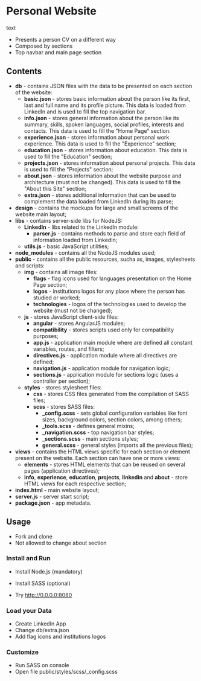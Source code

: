 # Personal Website

text

- Presents a person CV on a different way
- Composed by sections
- Top navbar and main page section


## Contents

- **db** - contains JSON files with the data to be presented on each section of the website:
  - **basic.json** - stores basic information about the person like its first, last and full name and its profile picture. This data is loaded from LinkedIn and is used to fill the top navigation bar.
  - **info.json** - stores general information about the person like its summary, skills, spoken languages, social profiles, interests and contacts. This data is used to fill the "Home Page" section.
  - **experience.json** - stores information about personal work experience. This data is used to fill the "Experience" section;
  - **education.json** - stores information about education. This data is used to fill the "Education" section;
  - **projects.json** - stores information about personal projects. This data is used to fill the "Projects" section;
  - **about.json** - stores information about the website purpose and architecture (must not be changed). This data is used to fill the "About this Site" section;
  - **extra.json** - stores additional information that can be used to complement the data loaded from LinkedIn during its parse;
- **design** - contains the mockups for large and small screens of the website main layout;
- **libs** - contains server-side libs for NodeJS:
  - **LinkedIn** - libs related to the LinkedIn module:
    - **parser.js** - contains methods to parse and store each field of information loaded from LinkedIn;
  - **utils.js** - basic JavaScript utilities;
- **node_modules** - contains all the NodeJS modules used;
- **public** - contains all the public resources, sucha as, images, stylesheets and scripts:
  - **img** - contains all image files:
    - **flags** - flag icons used for languages presentation on the Home Page section;
    - **logos** - institutions logos for any place where the person has studied or worked;
    - **technologies** - logos of the technologies used to develop the website (must not be changed);
  - **js** - stores JavaScript client-side files:
    - **angular** - stores AngularJS modules;
    - **compatibility** - stores scripts used only for compatibility purposes;
    - **app.js** - application main module where are defined all constant variables, routes, and filters;
    - **directives.js** - application module where all directives are defined;
    - **navigation.js** - application module for navigation logic;
    - **sections.js** - application module for sections logic (uses a controller per section);
  - **styles** - stores stylesheet files:
    - **css** - stores CSS files generated from the compilation of SASS files;
    - **scss** - stores SASS files:
      - **_config.scss** - sets global configuration variables like font sizes, background colors, section colors, among others;
      - **_tools.scss** - defines general mixins;
      - **_navigation.scss** - top navigation bar styles;
      - **_sections.scss** - main sections styles;
      - **general.scss** - general styles (imports all the previous files);
- **views** - contains the HTML views specific for each section or element present on the website. Each section can have one or more views:
  - **elements** - stores HTML elements that can be reused on several pages (application directives);
  - **info**, **experience**, **education**, **projects**, **linkedin** and **about** - store HTML views for each respective section;
- **index.html** - main website layout;
- **server.js** - server start script;
- **package.json** - app metadata.


## Usage

- Fork and clone
- Not allowed to change about section

### Install and Run
- Install Node.js (mandatory)
- Install SASS (optional)

- Try http://0.0.0.0:8080

### Load your Data
- Create LinkedIn App
- Change db/extra.json
- Add flag icons and institutions logos

### Customize
- Run SASS on console
- Open file public/styles/scss/_config.scss